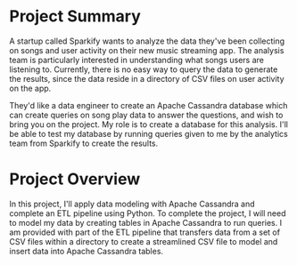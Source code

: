 # Project Summary

A startup called Sparkify wants to analyze the data they've been collecting on songs and user activity on their new music streaming app. The analysis team is particularly interested in understanding what songs users are listening to. Currently, there is no easy way to query the data to generate the results, since the data reside in a directory of CSV files on user activity on the app.

They'd like a data engineer to create an Apache Cassandra database which can create queries on song play data to answer the questions, and wish to bring you on the project. My role is to create a database for this analysis. I'll be able to test my database by running queries given to me by the analytics team from Sparkify to create the results.


# Project Overview
In this project, I'll apply data modeling with Apache Cassandra and complete an ETL pipeline using Python. To complete the project, I will need to model my data by creating tables in Apache Cassandra to run queries. I am provided with part of the ETL pipeline that transfers data from a set of CSV files within a directory to create a streamlined CSV file to model and insert data into Apache Cassandra tables.
